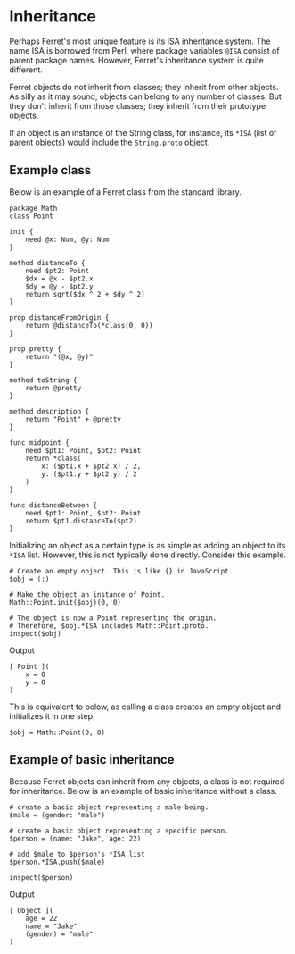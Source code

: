# Inheritance

Perhaps Ferret's most unique feature is its ISA inheritance system. The name
ISA is borrowed from Perl, where package variables `@ISA` consist of parent
package names. However, Ferret's inheritance system is quite different.

Ferret objects do not inherit from classes; they inherit from other objects.
As silly as it may sound, objects can belong to any number of classes.
But they don't inherit from those classes; they inherit from their prototype
objects.

If an object is an instance of the String class, for instance, its `*ISA`
(list of parent objects) would include the `String.proto` object.

## Example class

Below is an example of a Ferret class from the standard library.

```
package Math
class Point

init {
    need @x: Num, @y: Num
}

method distanceTo {
    need $pt2: Point
    $dx = @x - $pt2.x
    $dy = @y - $pt2.y
    return sqrt($dx ^ 2 + $dy ^ 2)
}

prop distanceFromOrigin {
    return @distanceTo(*class(0, 0))
}

prop pretty {
    return "(@x, @y)"
}

method toString {
    return @pretty
}

method description {
    return "Point" + @pretty
}

func midpoint {
    need $pt1: Point, $pt2: Point
    return *class(
        x: ($pt1.x + $pt2.x) / 2,
        y: ($pt1.y + $pt2.y) / 2
    )
}

func distanceBetween {
    need $pt1: Point, $pt2: Point
    return $pt1.distanceTo($pt2)
}
```

Initializing an object as a certain type is as simple as adding an object to
its `*ISA` list. However, this is not typically done directly. Consider this
example.

```
# Create an empty object. This is like {} in JavaScript.
$obj = (:)

# Make the object an instance of Point.
Math::Point.init($obj)(0, 0)

# The object is now a Point representing the origin.
# Therefore, $obj.*ISA includes Math::Point.proto.
inspect($obj)
```

Output

```
[ Point ](
    x = 0
    y = 0
)
```

This is equivalent to below, as calling a class creates an empty object and
initializes it in one step.

```
$obj = Math::Point(0, 0)
```

## Example of basic inheritance

Because Ferret objects can inherit from any objects, a class is not required
for inheritance. Below is an example of basic inheritance without a class.

```
# create a basic object representing a male being.
$male = (gender: "male")

# create a basic object representing a specific person.
$person = (name: "Jake", age: 22)

# add $male to $person's *ISA list
$person.*ISA.push($male)

inspect($person)
```

Output

```
[ Object ](
    age = 22
    name = "Jake"
    (gender) = "male"
)
```
